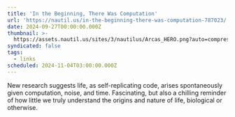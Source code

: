 ```yaml
---
title: 'In the Beginning, There Was Computation'
url: 'https://nautil.us/in-the-beginning-there-was-computation-787023/'
date: 2024-09-27T00:00:00.000Z
thumbnail: >-
  https://assets.nautil.us/sites/3/nautilus/Arcas_HERO.png?auto=compress&fm=png&ixlib=php-3.3.1
syndicated: false
tags:
  - links
scheduled: 2024-11-04T03:00:00.000Z
---
```


New research suggests life, as self-replicating code, arises spontaneously given computation, noise, and time. Fascinating, but also a chilling reminder of how little we truly understand the origins and nature of life, biological or otherwise.
